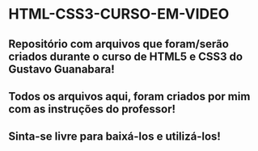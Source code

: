 # HTML-CSS3-CURSO-EM-VIDEO
## Repositório com arquivos que foram/serão criados durante o curso de HTML5 e CSS3 do Gustavo Guanabara!
## Todos os arquivos aqui, foram criados por mim com as instruções do professor!
## Sinta-se livre para baixá-los e utilizá-los!
